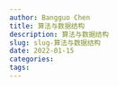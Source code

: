 ```yaml
---
author: Bangguo Chen
title: 算法与数据结构
description: 算法与数据结构
slug: slug-算法与数据结构
date: 2022-01-15
categories:
tags: 
---
```


